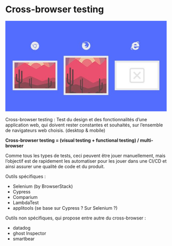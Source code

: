 # Cross-browser testing

![example](./asset/cross-browser-testing.png)

Cross-browser testing : Test du design et des fonctionnalités d’une application web, qui doivent rester constantes et souhaités, sur l’ensemble de navigateurs web choisis. (desktop & mobile)

**Cross-browser testing =  (visual testing + functional testing) / multi-browser**

Comme tous les types de tests, ceci peuvent être jouer manuellement, mais l’objectif est de rapidement les automatiser pour les jouer dans une CI/CD et ainsi assurer une qualité de code et du produit.

Outils spécifiques : 
- Selenium (by BrowserStack)
- Cypress
- Comparium
- LambdaTest
- applitools (se base sur Cypress ? Sur Selenium ?) 

Outils non spécifiques, qui propose entre autre du cross-browser : 
- datadog
- ghost Inspector
- smartbear